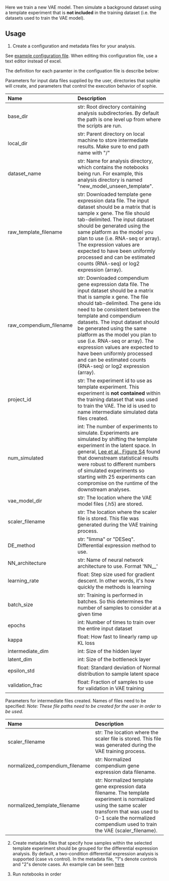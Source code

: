 Here we train a new VAE model. Then simulate a background dataset using a template experiment that is **not included** in the training dataset (i.e. the datasets used to train the VAE model).

## Usage
1. Create a configuration and metadata files for your analysis. 

See [example configuration file]().
When editing this configuration file, use a text editor instead of excel.

The definition for each paramter in the configuation file is describe below:

Parameters for input data files supplied by the user, directories that sophie will create, and parameters that control the execution behavior of sophie.

| Name | Description |
| :--- | :---------- |
| base_dir| str: Root directory containing analysis subdirectories. By default the path is one level up from where the scripts are run.|
| local_dir| str: Parent directory on local machine to store intermediate results. Make sure to end path name with "/"|
| dataset_name| str: Name for analysis directory, which contains the notebooks being run. For example, this analysis directory is named "new_model_unseen_template".|
| raw_template_filename | str: Downloaded template gene expression data file. The input dataset should be a matrix that is sample x gene. The file should tab-delimited. The input dataset should be generated using the same platform as the model you plan to use (i.e. RNA-seq or array). The expression values are expected to have been uniformly processed and can be estimated counts (RNA-seq) or log2 expression (array).|
| raw_compendium_filename | str: Downloaded compendium gene expression data file. The input dataset should be a matrix that is sample x gene. The file should tab-delimited. The gene ids need to be consistent between the template and compendium datasets. The input dataset should be generated using the same platform as the model you plan to use (i.e. RNA-seq or array). The expression values are expected to have been uniformly processed and can be estimated counts (RNA-seq) or log2 expression (array).|
| project_id | str:  The experiment id to use as template experiment. This experiment is **not contained** within the training dataset that was used to train the VAE. The id is used to name intermediate simulated data files created.|
| num_simulated| int: The number of experiments to simulate. Experiments are simulated by shifting the template experiment in the latent space. In general, [Lee et al., Figure S4](https://www.biorxiv.org/content/10.1101/2021.05.24.445440v3) found that downstream statistical results were robust to different numbers of simulated experiments so starting with 25 experiments can compromise on the runtime of the downstream analyses. |
| vae_model_dir | str:  The location where the VAE model files (.h5) are stored.|
| scaler_filename | str: The location where the scaler file is stored. This file was generated during the VAE training process.|
| DE_method| str: "limma" or "DESeq". Differential expression method to use.|
| NN_architecture | str: Name of neural network architecture to use. Format 'NN_<intermediate layer>_<latent layer>'|
| learning_rate| float: Step size used for gradient descent. In other words, it's how quickly the  methods is learning|
| batch_size | str: Training is performed in batches. So this determines the number of samples to consider at a given time|
| epochs | int: Number of times to train over the entire input dataset|
| kappa | float: How fast to linearly ramp up KL loss|
| intermediate_dim| int: Size of the hidden layer|
| latent_dim | int: Size of the bottleneck layer|
| epsilon_std | float: Standard deviation of Normal distribution to sample latent space|
| validation_frac | float: Fraction of samples to use for validation in VAE training|

Parameters for intermediate files created. Names of files need to be specified:
*Note: These file paths need to be created for the user in order to be used.*

| Name | Description |
| :--- | :---------- |
| scaler_filename | str: The location where the scaler file is stored. This file was generated during the VAE training process.|
| normalized_compendium_filename | str: Normalized compendium gene expression data filename.| 
| normalized_template_filename | str: Normalized template gene expression data filename. The template experiment is normalized using the same scaler transform that was used to 0-1 scale the normalized compendium used to train the VAE (scaler_filename).|


2. Create metadata files that specify how samples within the selected template experiment should be grouped for the differential expression analysis. 
By default, a two-condition differential expression analysis is supported (case vs control). 
In the metadata file, "1"s denote controls and "2"s denote cases. 
An example can be seen [here]()

3. Run notebooks in order
